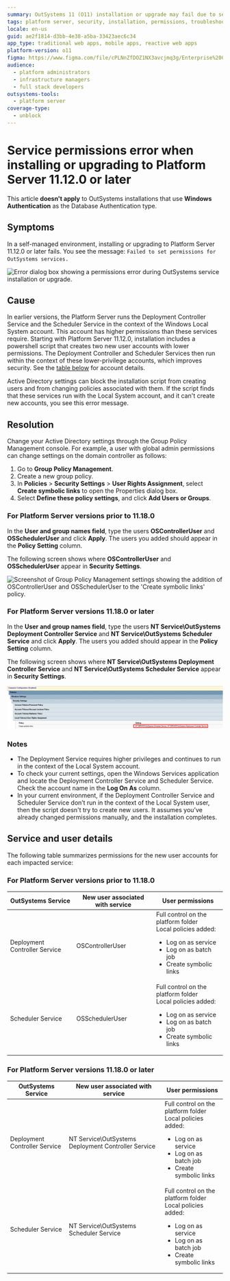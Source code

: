 ```yaml
---
summary: OutSystems 11 (O11) installation or upgrade may fail due to service permission errors when using lower-privilege user accounts for security improvements.
tags: platform server, security, installation, permissions, troubleshooting
locale: en-us
guid: ae2f1814-d3bb-4e38-a5ba-33423aec6c34
app_type: traditional web apps, mobile apps, reactive web apps
platform-version: o11
figma: https://www.figma.com/file/cPLNnZfDOZ1NX3avcjmq3g/Enterprise%20Customers?node-id=3213:293
audience:
  - platform administrators
  - infrastructure managers
  - full stack developers
outsystems-tools:
  - platform server
coverage-type:
  - unblock
---
```


# Service permissions error when installing or upgrading to Platform Server 11.12.0 or later

<div class="info" markdown="1">

This article **doesn't apply** to OutSystems installations that use **Windows Authentication** as the Database Authentication type.

</div>

## Symptoms

In a self-managed environment, installing or upgrading to Platform Server 11.12.0 or later fails. You see the message: ``Failed to set permissions for OutSystems services.``

![Error dialog box showing a permissions error during OutSystems service installation or upgrade.](images/install-fail-permissions.png "OutSystems Service Permissions Error Dialog")

## Cause

In earlier versions, the Platform Server runs the Deployment Controller Service and the Scheduler Service in the context of the Windows Local System account. This account has higher permissions than these services require. Starting with Platform Server 11.12.0, installation includes a powershell script that creates two new user accounts with lower permissions. The Deployment Controller and Scheduler Services then run within the context of these lower-privilege accounts, which improves security. See the [table below](#Service-and-user-details) for account details.

Active Directory settings can block the installation script from creating users and from changing policies associated with them. If the script finds that these services run with the Local System account, and it can't create new accounts, you see this error message. 

## Resolution

Change your Active Directory settings through the Group Policy Management console. For example, a user with global admin permissions can change settings on the domain controller as follows:

1. Go to **Group Policy Management**. 
1. Create a new group policy. 
1. In **Policies** > **Security Settings** > **User Rights Assignment**, select **Create symbolic links** to open the Properties dialog box.
1. Select **Define these policy settings**, and click **Add Users or Groups**.

### For Platform Server versions prior to 11.18.0

In the **User and group names field**, type the users **OSControllerUser** and **OSSchedulerUser** and click **Apply**. The users you added should appear in the **Policy Setting** column. 

The following screen shows where **OSControllerUser** and **OSSchedulerUser** appear in **Security Settings**.

![Screenshot of Group Policy Management settings showing the addition of OSControllerUser and OSSchedulerUser to the 'Create symbolic links' policy.](images/permissions-group-policy-change.png "Group Policy Management Console Settings for OutSystems")

### For Platform Server versions 11.18.0 or later

In the **User and group names field**, type the users **NT Service\OutSystems Deployment Controller Service** and **NT Service\OutSystems Scheduler Service** and click **Apply**. The users you added should appear in the **Policy Setting** column. 

The following screen shows where **NT Service\OutSystems Deployment Controller Service** and **NT Service\OutSystems Scheduler Service** appear in **Security Settings**.

![Screenshot of updated Group Policy Management settings with NT Service accounts for OutSystems services added to the 'Create symbolic links' policy.](images/permissions-group-policy-change_2.png "Updated Group Policy Management Console Settings for OutSystems")


### Notes 

* The Deployment Service requires higher privileges and continues to run in the context of the Local System account. 
* To check your current settings, open the Windows Services application and locate the Deployment Controller Service and Scheduler Service. Check the account name in the **Log On As** column. 
* In your current environment, if the Deployment Controller Service and Scheduler Service don’t run in the context of the Local System user, then the script doesn't try to create new users. It assumes you’ve already changed permissions manually, and the installation completes. 

## Service and user details

The following table summarizes permissions for the new user accounts for each impacted service:

### For Platform Server versions prior to 11.18.0

| OutSystems Service | New user associated with service | User permissions |
|---|---|---|
| Deployment Controller Service | OSControllerUser | Full control on the platform folder <br/>Local policies added:<ul><li>Log on as service</li><li>Log on as batch job</li><li>Create symbolic links</li></ul>  |
| Scheduler Service | OSSchedulerUser | Full control on the platform folder <br/>Local policies added:<ul><li>Log on as service</li><li>Log on as batch job</li><li>Create symbolic links</li></ul> |

### For Platform Server versions 11.18.0 or later

| OutSystems Service | New user associated with service | User permissions |
|---|---|---|
| Deployment Controller Service | NT Service\OutSystems Deployment Controller Service | Full control on the platform folder <br/>Local policies added:<ul><li>Log on as service</li><li>Log on as batch job</li><li>Create symbolic links</li></ul> |
| Scheduler Service | NT Service\OutSystems Scheduler Service | Full control on the platform folder <br/>Local policies added:<ul><li>Log on as service</li><li>Log on as batch job</li><li>Create symbolic links</li></ul> |

